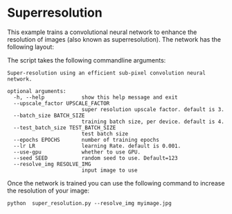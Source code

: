 # Superresolution

This example trains a convolutional neural network to enhance the resolution of images (also known as superresolution). The network has the following layout:

The script takes the following commandline arguments:

```
Super-resolution using an efficient sub-pixel convolution neural network.

optional arguments:
  -h, --help            show this help message and exit
  --upscale_factor UPSCALE_FACTOR
                        super resolution upscale factor. default is 3.
  --batch_size BATCH_SIZE
                        training batch size, per device. default is 4.
  --test_batch_size TEST_BATCH_SIZE
                        test batch size
  --epochs EPOCHS       number of training epochs
  --lr LR               learning Rate. default is 0.001.
  --use-gpu             whether to use GPU.
  --seed SEED           random seed to use. Default=123
  --resolve_img RESOLVE_IMG
                        input image to use
```

Once the network is trained you can use the following command to increase the resolution of your image:
```
python  super_resolution.py --resolve_img myimage.jpg
```
